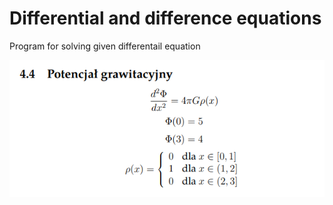 # Differential and difference equations
Program for solving given differentail equation

![alt text](equation.png)
